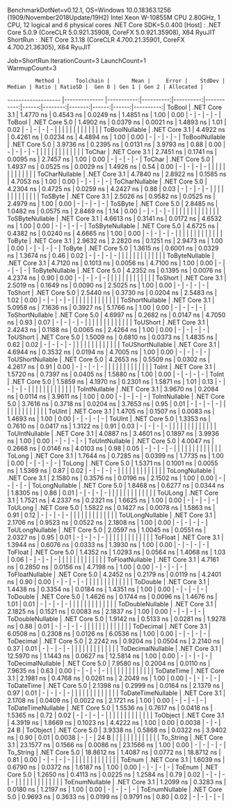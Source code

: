 
BenchmarkDotNet=v0.12.1, OS=Windows 10.0.18363.1256 (1909/November2018Update/19H2)
Intel Xeon W-10855M CPU 2.80GHz, 1 CPU, 12 logical and 6 physical cores
.NET Core SDK=5.0.400
  [Host]   : .NET Core 5.0.9 (CoreCLR 5.0.921.35908, CoreFX 5.0.921.35908), X64 RyuJIT
  ShortRun : .NET Core 3.1.18 (CoreCLR 4.700.21.35901, CoreFX 4.700.21.36305), X64 RyuJIT

Job=ShortRun  IterationCount=3  LaunchCount=1  
WarmupCount=3  

             Method |     Toolchain |       Mean |     Error |    StdDev |     Median | Ratio | RatioSD |  Gen 0 | Gen 1 | Gen 2 | Allocated |
------------------- |-------------- |-----------:|----------:|----------:|-----------:|------:|--------:|-------:|------:|------:|----------:|
             ToBool | .NET Core 3.1 |  1.4770 ns | 0.4543 ns | 0.0249 ns |  1.4851 ns |  1.00 |    0.00 |      - |     - |     - |         - |
             ToBool | .NET Core 5.0 |  1.4902 ns | 0.0379 ns | 0.0021 ns |  1.4893 ns |  1.01 |    0.02 |      - |     - |     - |         - |
                    |               |            |           |           |            |       |         |        |       |       |           |
     ToBoolNullable | .NET Core 3.1 |  4.4922 ns | 0.4261 ns | 0.0234 ns |  4.4894 ns |  1.00 |    0.00 |      - |     - |     - |         - |
     ToBoolNullable | .NET Core 5.0 |  3.9736 ns | 0.2395 ns | 0.0131 ns |  3.9793 ns |  0.88 |    0.00 |      - |     - |     - |         - |
                    |               |            |           |           |            |       |         |        |       |       |           |
             ToChar | .NET Core 3.1 |  2.7451 ns | 0.1741 ns | 0.0095 ns |  2.7457 ns |  1.00 |    0.00 |      - |     - |     - |         - |
             ToChar | .NET Core 5.0 |  1.4937 ns | 0.0525 ns | 0.0029 ns |  1.4926 ns |  0.54 |    0.00 |      - |     - |     - |         - |
                    |               |            |           |           |            |       |         |        |       |       |           |
     ToCharNullable | .NET Core 3.1 |  4.7840 ns | 2.8922 ns | 0.1585 ns |  4.7053 ns |  1.00 |    0.00 |      - |     - |     - |         - |
     ToCharNullable | .NET Core 5.0 |  4.2304 ns | 0.4725 ns | 0.0259 ns |  4.2427 ns |  0.88 |    0.03 |      - |     - |     - |         - |
                    |               |            |           |           |            |       |         |        |       |       |           |
            ToSByte | .NET Core 3.1 |  2.5026 ns | 0.9582 ns | 0.0525 ns |  2.4979 ns |  1.00 |    0.00 |      - |     - |     - |         - |
            ToSByte | .NET Core 5.0 |  2.8485 ns | 1.0482 ns | 0.0575 ns |  2.8469 ns |  1.14 |    0.00 |      - |     - |     - |         - |
                    |               |            |           |           |            |       |         |        |       |       |           |
    ToSByteNullable | .NET Core 3.1 |  4.6613 ns | 0.3141 ns | 0.0172 ns |  4.6532 ns |  1.00 |    0.00 |      - |     - |     - |         - |
    ToSByteNullable | .NET Core 5.0 |  4.6725 ns | 0.4382 ns | 0.0240 ns |  4.6665 ns |  1.00 |    0.00 |      - |     - |     - |         - |
                    |               |            |           |           |            |       |         |        |       |       |           |
             ToByte | .NET Core 3.1 |  2.9632 ns | 2.2820 ns | 0.1251 ns |  2.9473 ns |  1.00 |    0.00 |      - |     - |     - |         - |
             ToByte | .NET Core 5.0 |  1.3615 ns | 0.6001 ns | 0.0329 ns |  1.3674 ns |  0.46 |    0.02 |      - |     - |     - |         - |
                    |               |            |           |           |            |       |         |        |       |       |           |
     ToByteNullable | .NET Core 3.1 |  4.7120 ns | 0.1013 ns | 0.0056 ns |  4.7100 ns |  1.00 |    0.00 |      - |     - |     - |         - |
     ToByteNullable | .NET Core 5.0 |  4.2352 ns | 0.1395 ns | 0.0076 ns |  4.2374 ns |  0.90 |    0.00 |      - |     - |     - |         - |
                    |               |            |           |           |            |       |         |        |       |       |           |
            ToShort | .NET Core 3.1 |  2.5019 ns | 0.1649 ns | 0.0090 ns |  2.5025 ns |  1.00 |    0.00 |      - |     - |     - |         - |
            ToShort | .NET Core 5.0 |  2.5440 ns | 0.3730 ns | 0.0204 ns |  2.5483 ns |  1.02 |    0.00 |      - |     - |     - |         - |
                    |               |            |           |           |            |       |         |        |       |       |           |
    ToShortNullable | .NET Core 3.1 |  5.0958 ns | 7.1636 ns | 0.3927 ns |  5.1766 ns |  1.00 |    0.00 |      - |     - |     - |         - |
    ToShortNullable | .NET Core 5.0 |  4.6997 ns | 0.2682 ns | 0.0147 ns |  4.7050 ns |  0.93 |    0.07 |      - |     - |     - |         - |
                    |               |            |           |           |            |       |         |        |       |       |           |
           ToUShort | .NET Core 3.1 |  2.4243 ns | 0.1188 ns | 0.0065 ns |  2.4264 ns |  1.00 |    0.00 |      - |     - |     - |         - |
           ToUShort | .NET Core 5.0 |  1.5009 ns | 0.6810 ns | 0.0373 ns |  1.4835 ns |  0.62 |    0.02 |      - |     - |     - |         - |
                    |               |            |           |           |            |       |         |        |       |       |           |
   ToUShortNullable | .NET Core 3.1 |  4.6944 ns | 0.3532 ns | 0.0194 ns |  4.7005 ns |  1.00 |    0.00 |      - |     - |     - |         - |
   ToUShortNullable | .NET Core 5.0 |  4.2653 ns | 0.5509 ns | 0.0302 ns |  4.2617 ns |  0.91 |    0.00 |      - |     - |     - |         - |
                    |               |            |           |           |            |       |         |        |       |       |           |
              ToInt | .NET Core 3.1 |  1.5720 ns | 0.7397 ns | 0.0405 ns |  1.5880 ns |  1.00 |    0.00 |      - |     - |     - |         - |
              ToInt | .NET Core 5.0 |  1.5859 ns | 4.1970 ns | 0.2301 ns |  1.5871 ns |  1.01 |    0.13 |      - |     - |     - |         - |
                    |               |            |           |           |            |       |         |        |       |       |           |
      ToIntNullable | .NET Core 3.1 |  3.9670 ns | 0.2084 ns | 0.0114 ns |  3.9611 ns |  1.00 |    0.00 |      - |     - |     - |         - |
      ToIntNullable | .NET Core 5.0 |  3.7616 ns | 0.3718 ns | 0.0204 ns |  3.7653 ns |  0.95 |    0.01 |      - |     - |     - |         - |
                    |               |            |           |           |            |       |         |        |       |       |           |
             ToUInt | .NET Core 3.1 |  1.4705 ns | 0.1507 ns | 0.0083 ns |  1.4693 ns |  1.00 |    0.00 |      - |     - |     - |         - |
             ToUInt | .NET Core 5.0 |  1.3353 ns | 0.7610 ns | 0.0417 ns |  1.3122 ns |  0.91 |    0.03 |      - |     - |     - |         - |
                    |               |            |           |           |            |       |         |        |       |       |           |
     ToUIntNullable | .NET Core 3.1 |  4.0887 ns | 3.4601 ns | 0.1897 ns |  3.9936 ns |  1.00 |    0.00 |      - |     - |     - |         - |
     ToUIntNullable | .NET Core 5.0 |  4.0047 ns | 0.2668 ns | 0.0146 ns |  4.0103 ns |  0.98 |    0.05 |      - |     - |     - |         - |
                    |               |            |           |           |            |       |         |        |       |       |           |
             ToLong | .NET Core 3.1 |  1.7644 ns | 0.7285 ns | 0.0399 ns |  1.7735 ns |  1.00 |    0.00 |      - |     - |     - |         - |
             ToLong | .NET Core 5.0 |  1.5371 ns | 0.1001 ns | 0.0055 ns |  1.5369 ns |  0.87 |    0.02 |      - |     - |     - |         - |
                    |               |            |           |           |            |       |         |        |       |       |           |
     ToLongNullable | .NET Core 3.1 |  2.1580 ns | 0.3576 ns | 0.0196 ns |  2.1502 ns |  1.00 |    0.00 |      - |     - |     - |         - |
     ToLongNullable | .NET Core 5.0 |  1.8468 ns | 0.6277 ns | 0.0344 ns |  1.8305 ns |  0.86 |    0.01 |      - |     - |     - |         - |
                    |               |            |           |           |            |       |         |        |       |       |           |
            ToULong | .NET Core 3.1 |  1.7521 ns | 4.2337 ns | 0.2321 ns |  1.6625 ns |  1.00 |    0.00 |      - |     - |     - |         - |
            ToULong | .NET Core 5.0 |  1.5822 ns | 0.1427 ns | 0.0078 ns |  1.5863 ns |  0.91 |    0.12 |      - |     - |     - |         - |
                    |               |            |           |           |            |       |         |        |       |       |           |
    ToULongNullable | .NET Core 3.1 |  2.1706 ns | 0.9523 ns | 0.0522 ns |  2.1808 ns |  1.00 |    0.00 |      - |     - |     - |         - |
    ToULongNullable | .NET Core 5.0 |  2.0597 ns | 1.0045 ns | 0.0551 ns |  2.0327 ns |  0.95 |    0.01 |      - |     - |     - |         - |
                    |               |            |           |           |            |       |         |        |       |       |           |
            ToFloat | .NET Core 3.1 |  1.3944 ns | 0.6076 ns | 0.0333 ns |  1.3930 ns |  1.00 |    0.00 |      - |     - |     - |         - |
            ToFloat | .NET Core 5.0 |  1.4352 ns | 1.0293 ns | 0.0564 ns |  1.4068 ns |  1.03 |    0.06 |      - |     - |     - |         - |
                    |               |            |           |           |            |       |         |        |       |       |           |
    ToFloatNullable | .NET Core 3.1 |  4.7161 ns | 0.2850 ns | 0.0156 ns |  4.7198 ns |  1.00 |    0.00 |      - |     - |     - |         - |
    ToFloatNullable | .NET Core 5.0 |  4.2452 ns | 0.2179 ns | 0.0119 ns |  4.2401 ns |  0.90 |    0.00 |      - |     - |     - |         - |
                    |               |            |           |           |            |       |         |        |       |       |           |
           ToDouble | .NET Core 3.1 |  1.4438 ns | 0.3354 ns | 0.0184 ns |  1.4351 ns |  1.00 |    0.00 |      - |     - |     - |         - |
           ToDouble | .NET Core 5.0 |  1.4626 ns | 0.1744 ns | 0.0096 ns |  1.4676 ns |  1.01 |    0.01 |      - |     - |     - |         - |
                    |               |            |           |           |            |       |         |        |       |       |           |
   ToDoubleNullable | .NET Core 3.1 |  2.1825 ns | 0.1521 ns | 0.0083 ns |  2.1837 ns |  1.00 |    0.00 |      - |     - |     - |         - |
   ToDoubleNullable | .NET Core 5.0 |  1.9142 ns | 0.5133 ns | 0.0281 ns |  1.9278 ns |  0.88 |    0.01 |      - |     - |     - |         - |
                    |               |            |           |           |            |       |         |        |       |       |           |
          ToDecimal | .NET Core 3.1 |  6.0508 ns | 0.2308 ns | 0.0126 ns |  6.0536 ns |  1.00 |    0.00 |      - |     - |     - |         - |
          ToDecimal | .NET Core 5.0 |  2.2242 ns | 0.9204 ns | 0.0504 ns |  2.2140 ns |  0.37 |    0.01 |      - |     - |     - |         - |
                    |               |            |           |           |            |       |         |        |       |       |           |
  ToDecimalNullable | .NET Core 3.1 | 12.5970 ns | 1.1443 ns | 0.0627 ns | 12.5814 ns |  1.00 |    0.00 |      - |     - |     - |         - |
  ToDecimalNullable | .NET Core 5.0 |  7.9580 ns | 0.2004 ns | 0.0110 ns |  7.9635 ns |  0.63 |    0.00 |      - |     - |     - |         - |
                    |               |            |           |           |            |       |         |        |       |       |           |
         ToDateTime | .NET Core 3.1 |  2.1981 ns | 0.4768 ns | 0.0261 ns |  2.2049 ns |  1.00 |    0.00 |      - |     - |     - |         - |
         ToDateTime | .NET Core 5.0 |  2.1398 ns | 0.2999 ns | 0.0164 ns |  2.1379 ns |  0.97 |    0.01 |      - |     - |     - |         - |
                    |               |            |           |           |            |       |         |        |       |       |           |
 ToDateTimeNullable | .NET Core 3.1 |  2.1708 ns | 0.0409 ns | 0.0022 ns |  2.1721 ns |  1.00 |    0.00 |      - |     - |     - |         - |
 ToDateTimeNullable | .NET Core 5.0 |  1.5536 ns | 0.7617 ns | 0.0418 ns |  1.5365 ns |  0.72 |    0.02 |      - |     - |     - |         - |
                    |               |            |           |           |            |       |         |        |       |       |           |
           ToObject | .NET Core 3.1 |  4.3919 ns | 1.8669 ns | 0.1023 ns |  4.4222 ns |  1.00 |    0.00 | 0.0038 |     - |     - |      24 B |
           ToObject | .NET Core 5.0 |  3.9338 ns | 0.5868 ns | 0.0322 ns |  3.9402 ns |  0.90 |    0.01 | 0.0038 |     - |     - |      24 B |
                    |               |            |           |           |            |       |         |        |       |       |           |
          To_String | .NET Core 3.1 | 23.1577 ns | 0.1566 ns | 0.0086 ns | 23.1566 ns |  1.00 |    0.00 |      - |     - |     - |         - |
          To_String | .NET Core 5.0 | 18.8612 ns | 1.4087 ns | 0.0772 ns | 18.8712 ns |  0.81 |    0.00 |      - |     - |     - |         - |
                    |               |            |           |           |            |       |         |        |       |       |           |
             ToEnum | .NET Core 3.1 |  1.6039 ns | 0.6790 ns | 0.0372 ns |  1.6187 ns |  1.00 |    0.00 |      - |     - |     - |         - |
             ToEnum | .NET Core 5.0 |  1.2650 ns | 0.4113 ns | 0.0225 ns |  1.2584 ns |  0.79 |    0.02 |      - |     - |     - |         - |
                    |               |            |           |           |            |       |         |        |       |       |           |
     ToEnumNullable | .NET Core 3.1 |  1.2099 ns | 0.3283 ns | 0.0180 ns |  1.2197 ns |  1.00 |    0.00 |      - |     - |     - |         - |
     ToEnumNullable | .NET Core 5.0 |  0.9693 ns | 0.3633 ns | 0.0199 ns |  0.9791 ns |  0.80 |    0.02 |      - |     - |     - |         - |
